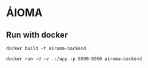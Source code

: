 # ẢIOMA

## Run with docker
```
docker build -t airoma-backend .
```

```
docker run -d -v .:/app -p 8000:8000 airoma-backend
```